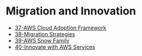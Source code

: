 # Migration and Innovation

- [37-AWS Cloud Adoption Framework](37-AWS%20Cloud%20Adoption%20Framework.md)
- [38-Migration Strategies](38-Migration%20Strategies.md)
- [39-AWS Snow Family](39-AWS%20Snow%20Family.md)
- [40-Innovate with AWS Services](40-Innovate%20with%20AWS%20Services.md)